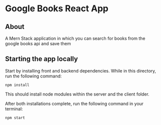 # Google Books React App

## About 
 A Mern Stack application in which you can search for books from the google books api and save them

## Starting the app locally

Start by installing front and backend dependencies. While in this directory, run the following command:

```
npm install
```

This should install node modules within the server and the client folder.

After both installations complete, run the following command in your terminal:

```
npm start
```

